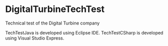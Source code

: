# DigitalTurbineTechTest
Technical test of the Digital Turbine company

TechTestJava is developed using Eclipse IDE. TechTestCSharp is developed using Visual Studio Express.
